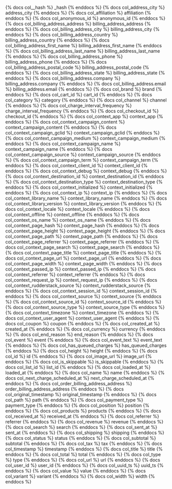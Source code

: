 {% docs col__hash %} \_hash {% enddocs %}
{% docs col_address_city %} address_city {% enddocs %}
{% docs col_affiliation %} affiliation {% enddocs %}
{% docs col_anonymous_id %} anonymous_id {% enddocs %}
{% docs col_billing_address_address %} billing_address_address {% enddocs %}
{% docs col_billing_address_city %} billing_address_city {% enddocs %}
{% docs col_billing_address_country %} billing_address_country {% enddocs %}
{% docs col_billing_address_first_name %} billing_address_first_name {% enddocs %}
{% docs col_billing_address_last_name %} billing_address_last_name {% enddocs %}
{% docs col_billing_address_phone %} billing_address_phone {% enddocs %}
{% docs col_billing_address_postal_code %} billing_address_postal_code {% enddocs %}
{% docs col_billing_address_state %} billing_address_state {% enddocs %}
{% docs col_billing_address.company %} billing_address.company {% enddocs %}
{% docs col_billing_address.email %} billing_address.email {% enddocs %}
{% docs col_brand %} brand {% enddocs %}
{% docs col_cart_id %} cart_id {% enddocs %}
{% docs col_category %} category {% enddocs %}
{% docs col_channel %} channel {% enddocs %}
{% docs col_charge_interval_frequency %} charge_interval_frequency {% enddocs %}
{% docs col_checkout_id %} checkout_id {% enddocs %}
{% docs col_context_app %} context_app {% enddocs %}
{% docs col_context_campaign_content %} context_campaign_content {% enddocs %}
{% docs col_context_campaign_gclid %} context_campaign_gclid {% enddocs %}
{% docs col_context_campaign_medium %} context_campaign_medium {% enddocs %}
{% docs col_context_campaign_name %} context_campaign_name {% enddocs %}
{% docs col_context_campaign_source %} context_campaign_source {% enddocs %}
{% docs col_context_campaign_term %} context_campaign_term {% enddocs %}
{% docs col_context_client_id %} context_client_id {% enddocs %}
{% docs col_context_debug %} context_debug {% enddocs %}
{% docs col_context_destination_id %} context_destination_id {% enddocs %}
{% docs col_context_destination_type %} context_destination_type {% enddocs %}
{% docs col_context_initialized %} context_initialized {% enddocs %}
{% docs col_context_ip %} context_ip {% enddocs %}
{% docs col_context_library_name %} context_library_name {% enddocs %}
{% docs col_context_library_version %} context_library_version {% enddocs %}
{% docs col_context_locale %} context_locale {% enddocs %}
{% docs col_context_offline %} context_offline {% enddocs %}
{% docs col_context_os_name %} context_os_name {% enddocs %}
{% docs col_context_page_hash %} context_page_hash {% enddocs %}
{% docs col_context_page_height %} context_page_height {% enddocs %}
{% docs col_context_page_path %} context_page_path {% enddocs %}
{% docs col_context_page_referrer %} context_page_referrer {% enddocs %}
{% docs col_context_page_search %} context_page_search {% enddocs %}
{% docs col_context_page_title %} context_page_title {% enddocs %}
{% docs col_context_page_url %} context_page_url {% enddocs %}
{% docs col_context_page_width %} context_page_width {% enddocs %}
{% docs col_context_passed_ip %} context_passed_ip {% enddocs %}
{% docs col_context_referrer %} context_referrer {% enddocs %}
{% docs col_context_request_ip %} context_request_ip {% enddocs %}
{% docs col_context_rudderstack_source %} context_rudderstack_source {% enddocs %}
{% docs col_context_session_id %} context_session_id {% enddocs %}
{% docs col_context_source %} context_source {% enddocs %}
{% docs col_context_source_id %} context_source_id {% enddocs %}
{% docs col_context_source_type %} context_source_type {% enddocs %}
{% docs col_context_timezone %} context_timezone {% enddocs %}
{% docs col_context_user_agent %} context_user_agent {% enddocs %}
{% docs col_coupon %} coupon {% enddocs %}
{% docs col_created_at %} created_at {% enddocs %}
{% docs col_currency %} currency {% enddocs %}
{% docs col_end_reason %} end_reason {% enddocs %}
{% docs col_event %} event {% enddocs %}
{% docs col_event_text %} event_text {% enddocs %}
{% docs col_has_queued_charges %} has_queued_charges {% enddocs %}
{% docs col_height %} height {% enddocs %}
{% docs col_id %} id {% enddocs %}
{% docs col_image_url %} image_url {% enddocs %}
{% docs col_is_skippable %} is_skippable {% enddocs %}
{% docs col_list_id %} list_id {% enddocs %}
{% docs col_loaded_at %} loaded_at {% enddocs %}
{% docs col_name %} name {% enddocs %}
{% docs col_next_charge_scheduled_at %} next_charge_scheduled_at {% enddocs %}
{% docs col_order_billing_address_address %} order_billing_address_address {% enddocs %}
{% docs col_original_timestamp %} original_timestamp {% enddocs %}
{% docs col_path %} path {% enddocs %}
{% docs col_payment_type %} payment_type {% enddocs %}
{% docs col_position %} position {% enddocs %}
{% docs col_products %} products {% enddocs %}
{% docs col_received_at %} received_at {% enddocs %}
{% docs col_referrer %} referrer {% enddocs %}
{% docs col_revenue %} revenue {% enddocs %}
{% docs col_search %} search {% enddocs %}
{% docs col_sent_at %} sent_at {% enddocs %}
{% docs col_shipping %} shipping {% enddocs %}
{% docs col_status %} status {% enddocs %}
{% docs col_subtotal %} subtotal {% enddocs %}
{% docs col_tax %} tax {% enddocs %}
{% docs col_timestamp %} timestamp {% enddocs %}
{% docs col_title %} title {% enddocs %}
{% docs col_total %} total {% enddocs %}
{% docs col_type %} type {% enddocs %}
{% docs col_url %} url {% enddocs %}
{% docs col_user_id %} user_id {% enddocs %}
{% docs col_uuid_ts %} uuid_ts {% enddocs %}
{% docs col_value %} value {% enddocs %}
{% docs col_variant %} variant {% enddocs %}
{% docs col_width %} width {% enddocs %}
